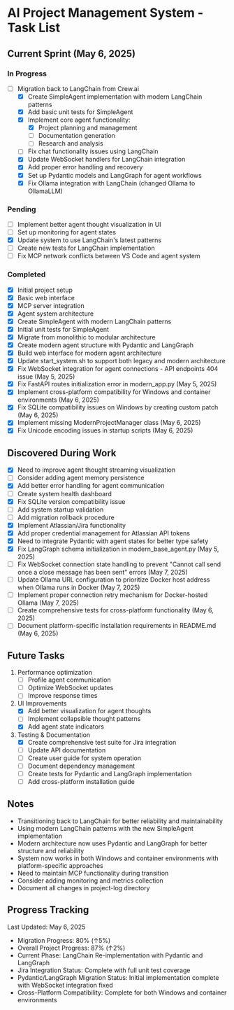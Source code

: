 # AI Project Management System - Task List

## Current Sprint (May 6, 2025)

### In Progress
- [ ] Migration back to LangChain from Crew.ai
  - [x] Create SimpleAgent implementation with modern LangChain patterns
  - [x] Add basic unit tests for SimpleAgent
  - [x] Implement core agent functionality:
    - [x] Project planning and management
    - [ ] Documentation generation
    - [ ] Research and analysis
  - [ ] Fix chat functionality issues using LangChain
  - [x] Update WebSocket handlers for LangChain integration
  - [x] Add proper error handling and recovery
  - [x] Set up Pydantic models and LangGraph for agent workflows
  - [x] Fix Ollama integration with LangChain (changed Ollama to OllamaLLM)

### Pending
- [ ] Implement better agent thought visualization in UI
- [ ] Set up monitoring for agent states
- [x] Update system to use LangChain's latest patterns
- [ ] Create new tests for LangChain implementation
- [ ] Fix MCP network conflicts between VS Code and agent system

### Completed
- [x] Initial project setup
- [x] Basic web interface
- [x] MCP server integration
- [x] Agent system architecture
- [x] Create SimpleAgent with modern LangChain patterns
- [x] Initial unit tests for SimpleAgent
- [x] Migrate from monolithic to modular architecture
- [x] Create modern agent structure with Pydantic and LangGraph
- [x] Build web interface for modern agent architecture
- [x] Update start_system.sh to support both legacy and modern architecture
- [x] Fix WebSocket integration for agent connections - API endpoints 404 issue (May 5, 2025)
- [x] Fix FastAPI routes initialization error in modern_app.py (May 5, 2025)
- [x] Implement cross-platform compatibility for Windows and container environments (May 6, 2025)
- [x] Fix SQLite compatibility issues on Windows by creating custom patch (May 6, 2025)
- [x] Implement missing ModernProjectManager class (May 6, 2025)
- [x] Fix Unicode encoding issues in startup scripts (May 6, 2025)

## Discovered During Work
- [x] Need to improve agent thought streaming visualization
- [ ] Consider adding agent memory persistence
- [x] Add better error handling for agent communication
- [ ] Create system health dashboard
- [x] Fix SQLite version compatibility issue
- [ ] Add system startup validation
- [ ] Add migration rollback procedure
- [x] Implement Atlassian/Jira functionality
- [x] Add proper credential management for Atlassian API tokens
- [x] Need to integrate Pydantic with agent states for better type safety
- [x] Fix LangGraph schema initialization in modern_base_agent.py (May 5, 2025)
- [ ] Fix WebSocket connection state handling to prevent "Cannot call send once a close message has been sent" errors (May 7, 2025)
- [ ] Update Ollama URL configuration to prioritize Docker host address when Ollama runs in Docker (May 7, 2025)
- [ ] Implement proper connection retry mechanism for Docker-hosted Ollama (May 7, 2025)
- [ ] Create comprehensive tests for cross-platform functionality (May 6, 2025)
- [ ] Document platform-specific installation requirements in README.md (May 6, 2025)

## Future Tasks
1. Performance optimization
   - [ ] Profile agent communication
   - [ ] Optimize WebSocket updates
   - [ ] Improve response times

2. UI Improvements
   - [x] Add better visualization for agent thoughts
   - [ ] Implement collapsible thought patterns
   - [x] Add agent state indicators

3. Testing & Documentation
   - [x] Create comprehensive test suite for Jira integration
   - [ ] Update API documentation
   - [ ] Create user guide for system operation
   - [ ] Document dependency management
   - [ ] Create tests for Pydantic and LangGraph implementation
   - [ ] Add cross-platform installation guide

## Notes
- Transitioning back to LangChain for better reliability and maintainability
- Using modern LangChain patterns with the new SimpleAgent implementation
- Modern architecture now uses Pydantic and LangGraph for better structure and reliability
- System now works in both Windows and container environments with platform-specific approaches
- Need to maintain MCP functionality during transition
- Consider adding monitoring and metrics collection
- Document all changes in project-log directory

## Progress Tracking
Last Updated: May 6, 2025
- Migration Progress: 80% (↑5%)
- Overall Project Progress: 87% (↑2%)
- Current Phase: LangChain Re-implementation with Pydantic and LangGraph
- Jira Integration Status: Complete with full unit test coverage
- Pydantic/LangGraph Migration Status: Initial implementation complete with WebSocket integration fixed
- Cross-Platform Compatibility: Complete for both Windows and container environments
